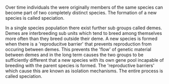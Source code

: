 Over time individuals the were originally members of the same species can become part of two completely distinct species. The formation of a new species is called speciation.

In a single species population there exist further sub groups called demes. Demes are interbreeding sub units which tend to breed among themselves more often than they breed outside their deme. A new species is formed when there is a 'reproducitve barrier' that prevents reproduction from occuring between demes. This prevents the 'flow' of genetic material between demes and in the long term causes the two groups to be sufficiently different that a new species with its own gene pool incapable of breeding with the parent species is formed. The 'reproductive barriers' which cause this are known as isolation mechanisms. The entire process is called speciation.